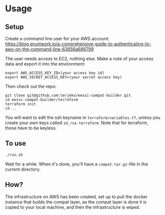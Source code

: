 # Usage

## Setup

Create a command line user for your AWS account:
https://blog.gruntwork.io/a-comprehensive-guide-to-authenticating-to-aws-on-the-command-line-63656a686799

The user needs access to EC2, nothing else. Make a note of your access data and export it into the environment:

```shell
export AWS_ACCESS_KEY_ID=(your access key id)
export AWS_SECRET_ACCESS_KEY=(your secret access key)
```

Then check out the repo:

```shell
git clone git@github.com:terjekv/eessi-compat-builder.git
cd eessi-compat-builder/terraform
terraform init
cd ..
```

You will want to edit the ssh keyname in `terraform/variables.tf`, unless you create your own keys
called `id_rsa.terraform`. Note that for terraform, these have to be keyless.

## To use

```
./run.sh
```

Wait for a while. When it's done, you'll have a `compat.tar.gz`-file in the current directory.


## How?

The infrastructure on AWS has been created, set up to pull the docker instance that builds the
compat layer, as the compat layer is done it is copied to your local machine, and then the 
infrastructure is wiped.

